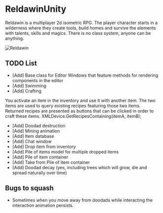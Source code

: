 # ReldawinUnity
Reldawin is a multiplayer 2d isometric RPG. The player character starts in a wilderness where they create tools, build homes and survive the elements with talents, skills and magics. There is no class system, anyone can be anything.

![Reldawin](https://i.imgur.com/38DS2Wp.png)

## TODO List

- [Add] Base class for Editor Windows that feature methods for rendering components in the editor
- [Add] Swimming
- [Add] Crafting

You activate an item in the inventory and use it with another item. The two items are used to query existing recipes featuring those two items. Returned recipes are presented as buttons that can be clicked in order to craft these items. XMLDevice.GetRecipesContaining(itemA, itemB);

- [Add] Doodad destruction  
- [Add] Mining animation 
- [Add] Item database
- [Add] Chat window
- [Add] Drop item from inventory
- [Add] Pile of items model for multiple dropped items
- [Add] Pile of item container
- [Add] Take from Pile of item container
- [Add] Doodad decay (yes, including trees which will grow, die and spread naturally over time)

## Bugs to squash
- Sometimes when you move away from doodads while interacting the interaction animation persists.
